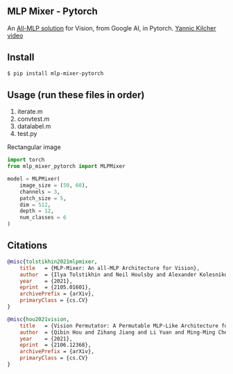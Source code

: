 ## MLP Mixer - Pytorch
An <a href="https://arxiv.org/abs/2105.01601">All-MLP solution</a> for Vision, from Google AI, in Pytorch.
<a href="https://youtu.be/7K4Z8RqjWIk">Yannic Kilcher video</a>

## Install
```bash
$ pip install mlp-mixer-pytorch
```
## Usage (run these files in order) 

1. iterate.m
2. convtest.m
3. datalabel.m
4. test.py


Rectangular image

```python
import torch
from mlp_mixer_pytorch import MLPMixer

model = MLPMixer(
    image_size = (50, 60),
    channels = 3,
    patch_size = 5,
    dim = 512,
    depth = 12,
    num_classes = 6
)
```



## Citations

```bibtex
@misc{tolstikhin2021mlpmixer,
    title   = {MLP-Mixer: An all-MLP Architecture for Vision},
    author  = {Ilya Tolstikhin and Neil Houlsby and Alexander Kolesnikov and Lucas Beyer and Xiaohua Zhai and Thomas Unterthiner and Jessica Yung and Daniel Keysers and Jakob Uszkoreit and Mario Lucic and Alexey Dosovitskiy},
    year    = {2021},
    eprint  = {2105.01601},
    archivePrefix = {arXiv},
    primaryClass = {cs.CV}
}
```

```bibtex
@misc{hou2021vision,
    title   = {Vision Permutator: A Permutable MLP-Like Architecture for Visual Recognition},
    author  = {Qibin Hou and Zihang Jiang and Li Yuan and Ming-Ming Cheng and Shuicheng Yan and Jiashi Feng},
    year    = {2021},
    eprint  = {2106.12368},
    archivePrefix = {arXiv},
    primaryClass = {cs.CV}
}
```

